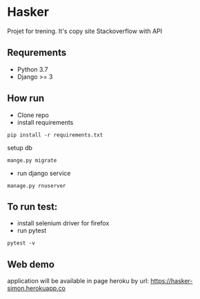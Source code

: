 Hasker
==============
Projet for trening. It's copy site Stackoverflow with API

Requrements
--------------
* Python 3.7
* Django >= 3

How run
-------------
* Clone repo
* install requirements
```shell script
pip install -r requirements.txt
```
setup db
```shell script
mange.py migrate
```
* run django service
```shell script
manage.py rnuserver
```

To run test:
-------------------
* install selenium driver for firefox
* run pytest
```shell script
pytest -v
```

Web demo
------------
application will be available in page heroku by url:  https://hasker-simon.herokuapp.co
